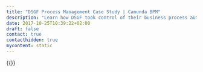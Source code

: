 ```yaml
---
title: "DSGF Process Management Case Study | Camunda BPM"
description: "Learn how DSGF took control of their business process automation and improved efficiency in their organization with Camunda. Camunda is the leader for workflow automation based on Java and BPMN 2.0."
date: 2017-10-25T10:39:22+02:00
draft: false
contact: true
contacthidden: true
mycontent: static
---
```

{{<case-study-single
company="DSGF"
companydescription="As a full-service provider for back-office processes, DSGF offers tailor-madeproducts, provides highly qualified employees and is a leader in process design. The reliable partners of the savings banks accompanies intelligent outsourcing in the following areas: Active back office, passive back office, digitisation, € payment transactions, international business, personnel services and other services up to and including full outsourcing viathe model DSGF.regio. With 13 locations throughout Germany and more than 1,800 employees DSGF operates nationwide and at the same time regionally for each client on site. present. Nearly 400 institutes throughout Germany rely on the services of DSGF."
customerquote=""
teaser=""
usecase=""
videolink=""
logo="//images.ctfassets.net/vpidbgnakfvf/dQlFXYMB976Z4l5NkRRfT/183eed7f51bf25e3f933668e21c9efb3/logo_dsgf.svg"
pdf=""
thumbnail="">}}